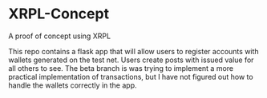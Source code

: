 # XRPL-Concept
A proof of concept using XRPL

This repo contains a flask app that will allow users to register accounts with wallets generated on the test net. Users create posts with issued value for all others to see. The beta branch is was trying to implement a more practical implementation of transactions, but I have not figured out how to handle the wallets correctly in the app. 
